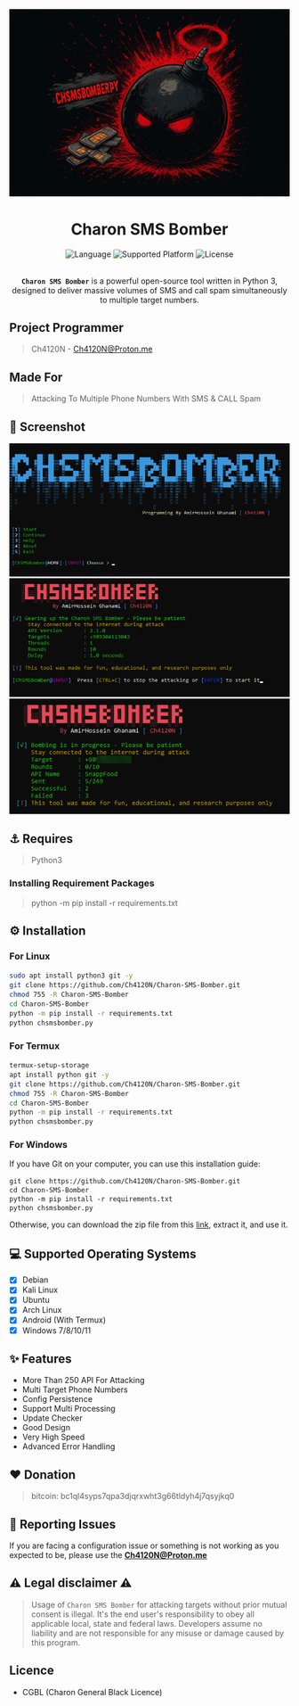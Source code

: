<head>
  <meta name="google-site-verification" content="l4gzIHopgDDt57xRYeRvJZ5DYgg4lLb-qPciUxhNxkY" />
</head>
<div align="center">
  <img alt="Charon SMS Bomber" src="images/logo.png" width="650"> 
  <h1>Charon SMS Bomber</h1>
  <img alt="Language" src="https://img.shields.io/badge/Language-Python%203.9-blue?style=for-the-badge">
  <img alt="Supported Platform" src="https://img.shields.io/badge/Platform-All_Platforms-red?style=for-the-badge">
  <img alt="License" src="https://img.shields.io/badge/Licence-CGBL-orange?style=for-the-badge">
  <br>
  <br>
  <p>
<code><strong>Charon SMS Bomber</strong></code> is a powerful open-source tool written in Python 3, designed to deliver massive volumes of SMS and call spam simultaneously to multiple target numbers.
  </p>
</div>


## Project Programmer
> Ch4120N - Ch4120N@Proton.me

## Made For
> Attacking To Multiple Phone Numbers With SMS & CALL Spam

## 👀 Screenshot
<img src="images/prev1.png">
<img src="images/prev2.png">
<img src="images/prev3.png">

## ⚓ Requires
> Python3

### Installing Requirement Packages
> python -m pip install -r requirements.txt

## ⚙️ Installation

### For Linux

```bash
sudo apt install python3 git -y
git clone https://github.com/Ch4120N/Charon-SMS-Bomber.git
chmod 755 -R Charon-SMS-Bomber
cd Charon-SMS-Bomber
python -m pip install -r requirements.txt
python chsmsbomber.py
```

### For Termux
```bash
termux-setup-storage
apt install python git -y
git clone https://github.com/Ch4120N/Charon-SMS-Bomber.git
chmod 755 -R Charon-SMS-Bomber
cd Charon-SMS-Bomber
python -m pip install -r requirements.txt
python chsmsbomber.py
```

### For Windows
If you have Git on your computer, you can use this installation guide: 
```batch
git clone https://github.com/Ch4120N/Charon-SMS-Bomber.git
cd Charon-SMS-Bomber
python -m pip install -r requirements.txt
python chsmsbomber.py
```
Otherwise, you can download the zip file from this [link](https://github.com/Ch4120N/Charon-SMS-Bomber/releases), extract it, and use it.

## 💻 Supported Operating Systems
- [X] Debian
- [X] Kali Linux
- [X] Ubuntu
- [X] Arch Linux
- [X] Android (With Termux)
- [X] Windows 7/8/10/11

## ✨ Features
* More Than 250 API For Attacking
* Multi Target Phone Numbers
* Config Persistence
* Support Multi Processing
* Update Checker
* Good Design
* Very High Speed
* Advanced Error Handling

## ❤️ Donation 
> bitcoin:   bc1ql4syps7qpa3djqrxwht3g66tldyh4j7qsyjkq0

## 🚨 Reporting Issues

If you are facing a configuration issue or something is not working as you expected to be, please use the **Ch4120N@Proton.me**

## ⚠️ Legal disclaimer ⚠️

> Usage of `Charon SMS Bomber` for attacking targets without prior mutual consent is illegal. It's the end user's responsibility to obey all applicable local, state and federal laws. Developers assume no liability and are not responsible for any misuse or damage caused by this program.

## Licence
* CGBL (Charon General Black Licence)
